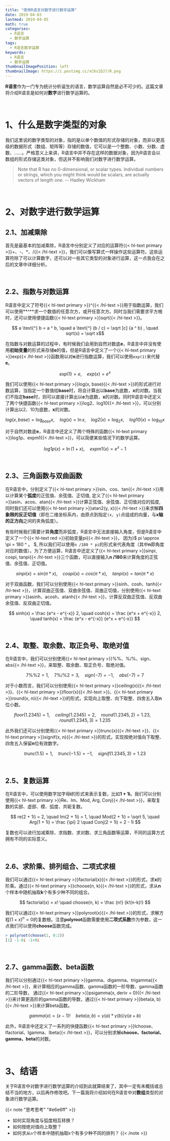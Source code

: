 ```yaml
---
title: "使用R语言对数字进行数学运算"
date: 2019-04-03
lastmod: 2019-04-05
math: true
categories:
  - R语言
  - 数学运算
tags:
  - R语言数学运算
keywords:
  - R语言
  - 数学运算
thumbnailImagePosition: left
thumbnailImage: https://i.postimg.cc/xC6s1DJ7/R.png
---
```


**R语言**作为一门专为统计分析诞生的语言，数学运算自然是必不可少的。这篇文章将介绍R语言是如何对**数字**进行数学运算的。
<!--more-->

<!-- toc -->

<br>

# 1、什么是数字类型的对象  

我们这里说的数字类型的对象，指的是以单个数值的形式存储的对象，而非以更高级的数据形式（数组、矩阵等）存储的数值，它可以是一个整数、小数、分数、虚数、……。严格意义上来讲，R语言中并不存在这样的数据对象，因为R语言会以数组的形式存储这类对象，但这并不影响我们对数字进行数学运算。

> Note that R has no 0-dimensional, or scalar types. Individual numbers or strings, which you might think would be scalars, are actually vectors of length one.
>   -- Hadley Wickham

<br>

# 2、对数字进行数学运算

## 2.1、加减乘除

首先是最基本的加减乘除，R语言中分别定义了对应的运算符{{< hl-text primary >}}+、-、*、/{{< /hl-text >}}，我们可以像写算式一样操作这些运算符。这些运算符除了可以计算数字，还可以对一些其它类型的对象进行运算，这一点我会在之后的文章中详细分析。

<br>

## 2.2、指数与对数运算

R语言中定义了符号{{< hl-text primary >}}^{{< /hl-text >}}用于指数运算，我们可以使用**^**求一个数值的任意次方，或开任意次方。同时当我们需要求平方根时，还可以使用便捷函数{{< hl-text primary >}}sqrt{{< /hl-text >}}。

$$ a \text{^} b = a ^ b, \quad a \text{^} (b / c) = \sqrt [c] {a ^ b} , \quad sqrt(x) = \sqrt x$$

在指数与对数运算的过程中，有时候我们会用到自然对数底**e**，R语言中并没有使用**初始变量**的形式来存储**e**的值，但是R语言中定义了一个{{< hl-text primary >}}exp{{< /hl-text >}}函数用以对**e**进行指数运算，我们可以使用`exp(1)`来代替**e**。

$$ exp(1) = e, \quad exp(x) = e ^ x $$

我们可以使用{{< hl-text primary >}}log(x, base){{< /hl-text >}}的形式进行对数运算，当指定一个数值给**base**时，将会计算出以**base**为底数，**x**的对数。当我们不指定**base**时，则可以直接计算出以**e**为底数，**x**的对数。同时R语言中还定义了两个快捷函数{{< hl-text primary >}}log2、log10{{< /hl-text >}}，可以分别计算出以2、10为底数，**x**的对数。

$$ log(x, base) = \log _{base} x, \quad log(x) = \ln x, \quad log2(x) = \log _2 x, \quad log10(x) = \log _{10} x $$

对于自然对数底**e**，R语言中还定义了两个特殊的函数{{< hl-text primary >}}log1p、expm1{{< /hl-text >}}，可以简便某些情况下的数学运算。

$$ log1p(x) = \ln (1 + x), \quad expm1(x) = e ^ x - 1 $$

<br>

## 2.3、三角函数与双曲函数

在R语言中，分别定义了{{< hl-text primary >}}sin、cos、tan{{< /hl-text >}}用以计算某个**弧度**的正弦值、余弦值、正切值, 定义了{{< hl-text primary >}}asin、acos、atan{{< /hl-text >}}计算正弦值、余弦值、正切值对应的弧度, 同时我们还可以使用{{< hl-text primary >}}atan2(y, x){{< /hl-text >}}来求解**四象限的反正切值**（即在二维坐标系内，由原点到指定`(x, y)`点组成的向量，与**x轴的正方向**之间的夹角弧度）。

有些时候我们需要计算**角度**而非弧度，R语言中无法直接输入角度，但是R语言中定义了一个{{< hl-text red >}}初始变量pi{{< /hl-text >}}， 因为}$ pi \approx \pi = 180 ^ 。 $, 所以我们可以使用`n /180 * pi`的形式来代表角度（其中**n**即角度对应的数值）。为了方便运算，R语言中还定义了{{< hl-text primary >}}sinpi, cospi, tanpi{{< /hl-text >}}三个函数，可以直接输入**n /180**来计算角度的正弦值、余弦值、正切值。

$$ sinpi(x) = sin(\pi * x), \quad cospi(x) = cos(\pi * x), \quad tanpi(x) = tan(\pi * x) $$

对于双曲函数，我们可以分别使用{{< hl-text primary >}}sinh、cosh、tanh{{< /hl-text >}}，计算双曲正弦值、双曲余弦值、双曲正切值，分别使用{{< hl-text primary >}}asinh、acosh、atanh{{< /hl-text >}}，计算反双曲正弦值、反双曲余弦值、反双曲正切值。

$$ sinh(x) = \frac {e^x - e^{-x}} 2, \quad cosh(x) = \frac {e^x + e^{-x}} 2, \quad tanh(x) = \frac {e^x - e^{-x}} {e^x + e^{-x}} $$

<br>

## 2.4、取整、取余数、取正负号、取绝对值

在R语言中，我们可以分别使用{{< hl-text primary >}}%%、%/%、sign、abs{{< /hl-text >}}，来取整、取余数、取正负号、取绝对值。

$$ 7 \%\% 2 = 1, \quad 7 \%/\% 2 = 3, \quad sign(-7) = -1, \quad abs(-7) = 7  $$

对于小数而言，我们可以分别使用{{< hl-text primary >}}ceiling(x){{< /hl-text >}}、{{< hl-text primary >}}floor(x){{< /hl-text >}}、{{< hl-text primary >}}round(x, n){{< /hl-text >}}的形式，实现向上取整、向下取整、四舍五入取**n**位小数。

$$ floor(1.2345) = 1, \quad ceiling(1.2345) = 2, \quad round(1.2345, 2) = 1.23, \quad round(1.2345, 3) = 1.235  $$

此外我们还可以分别使用{{< hl-text primary >}}trunc(x){{< /hl-text >}}、{{< hl-text primary >}}signif(x, n){{< /hl-text >}}的形式，实现按绝对值向下取整、四舍五入保留**n**位有效数字。

$$ trunc(1.5) = 1, \quad trunc(-1.5) = -1, \quad signif(1.2345, 3) = 1.23  $$

<br>

## 2.5、复数运算

在R语言中，可以使用数字加字母**i**的形式来表示复数，比如**1 + 1i**。我们可以分别使用{{< hl-text primary >}}Re、Im、Mod, Arg, Conj{{< /hl-text >}}，来取复数的实部、虚部、模、弧度、共轭复数。

$$ re(2 + 1i) = 2, \quad Im(2 + 1i) = 1, \quad Mod(2 + 1i) = \sqrt 5, \quad Arg(1 + 1i) = \frac {\pi} 2 \quad Conj(2 + 1i) = 2 - 1i $$

复数也可以进行加减乘除、求指数、求对数、求三角函数等运算，不同的运算方式拥有不同的实际意义。

<br>

## 2.6、求阶乘、排列组合、二项式求根

我们可以通过{{< hl-text primary >}}factorial(x){{< /hl-text >}}的形式，求**x**的阶乘。通过{{< hl-text primary >}}choose(n, k){{< /hl-text >}}的形式，求从**n**个样本中随机抽取**k**个有多少种不同的组合。

$$ factorial(x) = x! \quad choose(n, k) = \frac {n!} {k!(n-k)!} $$

我们可以通过{{< hl-text primary >}}polyroot(x){{< /hl-text >}}的形式，求解方程$(1 + x) ^ n = 0$的复数根。注意**polyroot**函数需要使用**二项式系数**作为参数，这一点我们可以使用**choose**函数完成。

```R
> polyroot(choose(2, 0:2))
[1] -1-0i -1+0i
```

<br>

## 2.7、gamma函数、beta函数

我们可以分别通过{{< hl-text primary >}}gamma、digamma、trigamma{{< /hl-text >}}，来计算相应的gamma函数、gamma函数的一阶导数、gamma函数的二阶导数， 通过{{< hl-text primary >}}psigamma(x, deriv = 0){{< /hl-text >}}来计算更高阶的gamma函数的导数，通过{{< hl-text primary >}}beta(a, b){{< /hl-text >}}来计算beta函数。

$$  gamma(x) = (x - 1)! \quad beta (a, b) = \gamma (a) * \gamma (b) / \gamma (a + b) $$

此外，R语言中还定义了一系列的快捷函数{{< hl-text primary >}}lchoose、lfactorial、lgamma、lbeta{{< /hl-text >}}，可以分别求解**choose、factorial、gamma、beta**的对数。

<br>

# 3、结语

关于R语言中对数字进行数学运算的介绍到此就算结束了，其中一定有未概括或总结不当的地方，以后再作修改吧。下一篇我将介绍如何在R语言中对**数组**类型的对象进行数学运算。

{{< note "思考思考" "#e6e6ff" >}}
- 如何实现角度与弧度相互转换？
- 如何按绝对值向上取整？
- 如何求从`n`个样本中随机抽取`k`个有多少种不同的排列？
{{< /note >}}

<br>
